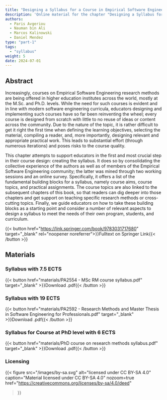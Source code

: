 ```yaml
---
title: "Designing a Syllabus for a Course in Empirical Software Engineering"
description: 'Online material for the chapter "Designing a Syllabus for a Course in Empirical Software Engineering"'
authors:
  - Paris Avgeriou
  - Nauman bin Ali
  - Marcos Kalinowski
  - Daniel Mendez
type: "part-1"
tags:
  - "syllabus"
weight: 5
date: 2024-07-01
---
```


## Abstract

Increasingly, courses on Empirical Software Engineering research methods are being offered in higher education institutes across the world, mostly at the M.Sc. and Ph.D. levels. While the need for such courses is evident and in line with modern software engineering curricula, educators designing and implementing such courses have so far been reinventing the wheel; every course is designed from scratch with little to no reuse of ideas or content across the community. Due to the nature of the topic, it is rather difficult to get it right the first time when defining the learning objectives, selecting the material, compiling a reader, and, more importantly, designing relevant and appropriate practical work. This leads to substantial effort (through numerous iterations) and poses risks to the course quality.

This chapter attempts to support educators in the first and most crucial step in their course design: creating the syllabus. It does so by consolidating the collective experience of the authors as well as of members of the  Empirical Software Engineering community; the latter was mined through two working sessions and an online survey. Specifically, it offers a list of the fundamental building blocks for a syllabus, namely course aims, course topics, and practical assignments. The course topics are also linked to the subsequent chapters of this book, so that readers can dig deeper into those chapters and get support on teaching specific research methods or cross-cutting topics. Finally, we guide educators on how to take these building blocks as a starting point and consider a number of relevant aspects to design a syllabus to meet the needs of their own program, students, and curriculum.

{{< button href="https://link.springer.com/book/9783031717680" target="_blank" rel="noopener noreferrer">}}Fulltext on Springer Link{{< /button >}}

## Materials

### Syllabus with 7.5 ECTS

{{< button href="materials/PA2554 - MSc RM course syllabus.pdf" target="_blank" >}}Download .pdf{{< /button >}}

### Syllabus with 19 ECTS

{{< button href="materials/PA2592 - Research Methods and Master Thesis in Software Engineering for Professionals.pdf" target="_blank" >}}Download .pdf{{< /button >}}

### Syllabus for Course at PhD level with 6 ECTS

{{< button href="materials/PhD course on research methods syllabus.pdf" target="_blank" >}}Download .pdf{{< /button >}}

### Licensing

{{< figure
    src="/images/by-sa.svg"
    alt="licensed under CC BY-SA 4.0"
    caption="Material licensed under CC BY-SA 4.0"
    nozoom=true
    href="https://creativecommons.org/licenses/by-sa/4.0/deed"
>}}
